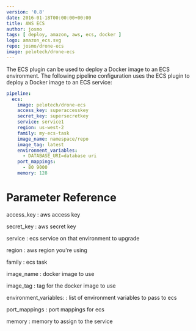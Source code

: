 ```yaml
---
version: '0.8'
date: 2016-01-18T00:00:00+00:00
title: AWS ECS
author: josmo
tags: [ deploy, amazon, aws, ecs, docker ]
logo: amazon_ecs.svg
repo: josmo/drone-ecs
image: pelotech/drone-ecs
---
```


The ECS plugin can be used to deploy a Docker image to an ECS environment. The following pipeline configuration uses the ECS plugin to deploy a Docker image to an ECS service:

```yaml
pipeline:
  ecs:
    image: pelotech/drone-ecs
    access_key: superaccesskey
    secret_key: supersecretkey
    service: service1
    region: us-west-2
    family: my-ecs-task
    image_name: namespace/repo
    image_tag: latest
    environment_variables:
      - DATABASE_URI=database uri
    port_mappings:
      - 80 9000
    memory: 128
```

# Parameter Reference

access_key
: aws access key

secret_key
: aws secret key

service
: ecs service on that environment to upgrade

region
: aws region you're using

family
: ecs task

image_name
: docker image to use

image_tag
: tag for the docker image to use

environment_variables:
: list of environment variables to pass to ecs

port_mappings
: port mappings for ecs

memory
: memory to assign to the service



